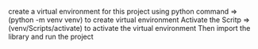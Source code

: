create a virtual environment for this project using python command 
  =>(python -m venv venv) to create virtual environment
Activate the Scritp 
  =>(venv/Scripts/activate) to activate the virtual environment
Then import the library and run the project
